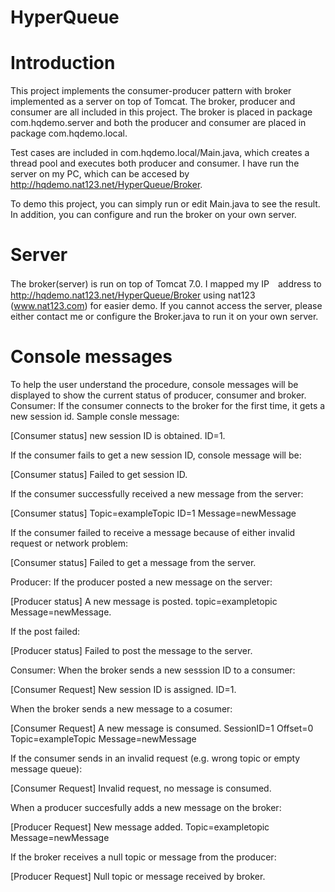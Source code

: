 HyperQueue
==========
Introduction
==
This project implements the consumer-producer pattern with broker implemented as a server on top of Tomcat. The broker,
producer and consumer are all included in this project. The broker is placed in package com.hqdemo.server and both the
producer and consumer are placed in package com.hqdemo.local.

Test cases are included in com.hqdemo.local/Main.java, which creates a thread pool and executes both producer and consumer.
I have run the server on my PC, which can be accesed by http://hqdemo.nat123.net/HyperQueue/Broker. 

To demo this project, you can simply run or edit Main.java to see the result. In addition, you can configure and run the 
broker on your own server.

Server
==
The broker(server) is run on top of Tomcat 7.0. I mapped my IP　address to  http://hqdemo.nat123.net/HyperQueue/Broker using 
nat123 (www.nat123.com) for easier demo. If you cannot access the server, please either contact me or configure the Broker.java
to run it on your own server.

Console messages
==
To help the user understand the procedure, console messages will be displayed to show the current status of producer, consumer and broker.
Consumer:
If the consumer connects to the broker for the first time, it gets
a new session id. Sample consle message: 

[Consumer status] new session ID is obtained. ID=1.

If the consumer fails to get a new session ID, console message will be:

[Consumer status] Failed to get session ID.

If the consumer successfully received a new message from the server:

[Consumer status] Topic=exampleTopic ID=1 Message=newMessage

If the consumer failed to receive a message because of either invalid request or network problem:

[Consumer status] Failed to get a message from the server.


Producer:
If the producer posted a new message on the server:

[Producer status] A new message is posted. topic=exampletopic Message=newMessage.

If the post failed:

[Producer status] Failed to post the message to the server.

Consumer:
When the broker sends a new sesssion ID to a consumer:

[Consumer Request] New session ID is assigned. ID=1.

When the broker sends a new message to a cosumer:

[Consumer Request] A new message is consumed. SessionID=1 Offset=0 Topic=exampleTopic Message=newMessage

If the consumer sends in an invalid request (e.g. wrong topic or empty message queue):

[Consumer Request] Invalid request, no message is consumed.

When a producer succesfully adds a new message on the broker:

[Producer Request] New message added. Topic=exampletopic Message=newMessage

If the broker receives a null topic or message from the producer:

[Producer Request] Null topic or message received by broker.

